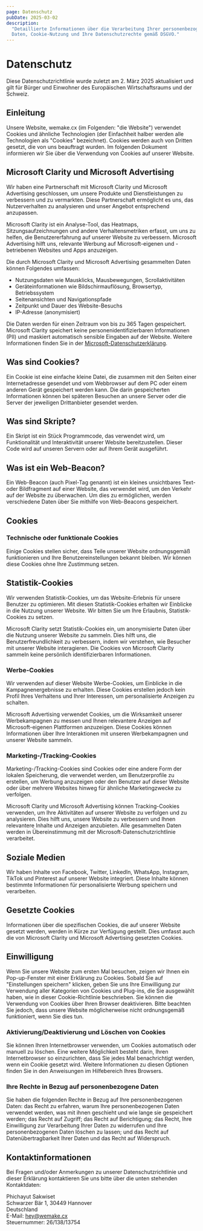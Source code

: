 ```yaml
---
page: Datenschutz
pubDate: 2025-03-02
description:
  "Detaillierte Informationen über die Verarbeitung Ihrer personenbezogenen
  Daten, Cookie-Nutzung und Ihre Datenschutzrechte gemäß DSGVO."
---
```


# Datenschutz

Diese Datenschutzrichtlinie wurde zuletzt am 2. März 2025 aktualisiert und gilt
für Bürger und Einwohner des Europäischen Wirtschaftsraums und der Schweiz.

## Einleitung

Unsere Website, wemake.cx (im Folgenden: "die Website") verwendet Cookies und
ähnliche Technologien (der Einfachheit halber werden alle Technologien als
"Cookies" bezeichnet). Cookies werden auch von Dritten gesetzt, die von uns
beauftragt wurden. Im folgenden Dokument informieren wir Sie über die Verwendung
von Cookies auf unserer Website.

## Microsoft Clarity und Microsoft Advertising

Wir haben eine Partnerschaft mit Microsoft Clarity und Microsoft Advertising
geschlossen, um unsere Produkte und Dienstleistungen zu verbessern und zu
vermarkten. Diese Partnerschaft ermöglicht es uns, das Nutzerverhalten zu
analysieren und unser Angebot entsprechend anzupassen.

Microsoft Clarity ist ein Analyse-Tool, das Heatmaps, Sitzungsaufzeichnungen und
andere Verhaltensmetriken erfasst, um uns zu helfen, die Benutzererfahrung auf
unserer Website zu verbessern. Microsoft Advertising hilft uns, relevante
Werbung auf Microsoft-eigenen und -betriebenen Websites und Apps anzuzeigen.

Die durch Microsoft Clarity und Microsoft Advertising gesammelten Daten können
Folgendes umfassen:

- Nutzungsdaten wie Mausklicks, Mausbewegungen, Scrollaktivitäten
- Geräteinformationen wie Bildschirmauflösung, Browsertyp, Betriebssystem
- Seitenansichten und Navigationspfade
- Zeitpunkt und Dauer des Website-Besuchs
- IP-Adresse (anonymisiert)

Die Daten werden für einen Zeitraum von bis zu 365 Tagen gespeichert. Microsoft
Clarity speichert keine personenidentifizierbaren Informationen (PII) und
maskiert automatisch sensible Eingaben auf der Website. Weitere Informationen
finden Sie in der
[Microsoft-Datenschutzerklärung](https://www.microsoft.com/de-de/privacy/privacystatement).

## Was sind Cookies?

Ein Cookie ist eine einfache kleine Datei, die zusammen mit den Seiten einer
Internetadresse gesendet und vom Webbrowser auf dem PC oder einem anderen Gerät
gespeichert werden kann. Die darin gespeicherten Informationen können bei
späteren Besuchen an unsere Server oder die Server der jeweiligen Drittanbieter
gesendet werden.

## Was sind Skripte?

Ein Skript ist ein Stück Programmcode, das verwendet wird, um Funktionalität und
Interaktivität unserer Website bereitzustellen. Dieser Code wird auf unseren
Servern oder auf Ihrem Gerät ausgeführt.

## Was ist ein Web-Beacon?

Ein Web-Beacon (auch Pixel-Tag genannt) ist ein kleines unsichtbares Text- oder
Bildfragment auf einer Website, das verwendet wird, um den Verkehr auf der
Website zu überwachen. Um dies zu ermöglichen, werden verschiedene Daten über
Sie mithilfe von Web-Beacons gespeichert.

## Cookies

### Technische oder funktionale Cookies

Einige Cookies stellen sicher, dass Teile unserer Website ordnungsgemäß
funktionieren und Ihre Benutzereinstellungen bekannt bleiben. Wir können diese
Cookies ohne Ihre Zustimmung setzen.

## Statistik-Cookies

Wir verwenden Statistik-Cookies, um das Website-Erlebnis für unsere Benutzer zu
optimieren. Mit diesen Statistik-Cookies erhalten wir Einblicke in die Nutzung
unserer Website. Wir bitten Sie um Ihre Erlaubnis, Statistik-Cookies zu setzen.

Microsoft Clarity setzt Statistik-Cookies ein, um anonymisierte Daten über die
Nutzung unserer Website zu sammeln. Dies hilft uns, die Benutzerfreundlichkeit
zu verbessern, indem wir verstehen, wie Besucher mit unserer Website
interagieren. Die Cookies von Microsoft Clarity sammeln keine persönlich
identifizierbaren Informationen.

### Werbe-Cookies

Wir verwenden auf dieser Website Werbe-Cookies, um Einblicke in die
Kampagnenergebnisse zu erhalten. Diese Cookies erstellen jedoch kein Profil
Ihres Verhaltens und Ihrer Interessen, um personalisierte Anzeigen zu schalten.

Microsoft Advertising verwendet Cookies, um die Wirksamkeit unserer
Werbekampagnen zu messen und Ihnen relevantere Anzeigen auf Microsoft-eigenen
Plattformen anzuzeigen. Diese Cookies können Informationen über Ihre
Interaktionen mit unseren Werbekampagnen und unserer Website sammeln.

### Marketing-/Tracking-Cookies

Marketing-/Tracking-Cookies sind Cookies oder eine andere Form der lokalen
Speicherung, die verwendet werden, um Benutzerprofile zu erstellen, um Werbung
anzuzeigen oder den Benutzer auf dieser Website oder über mehrere Websites
hinweg für ähnliche Marketingzwecke zu verfolgen.

Microsoft Clarity und Microsoft Advertising können Tracking-Cookies verwenden,
um Ihre Aktivitäten auf unserer Website zu verfolgen und zu analysieren. Dies
hilft uns, unsere Website zu verbessern und Ihnen relevantere Inhalte und
Anzeigen anzubieten. Alle gesammelten Daten werden in Übereinstimmung mit der
Microsoft-Datenschutzrichtlinie verarbeitet.

## Soziale Medien

Wir haben Inhalte von Facebook, Twitter, LinkedIn, WhatsApp, Instagram, TikTok
und Pinterest auf unserer Website integriert. Diese Inhalte können bestimmte
Informationen für personalisierte Werbung speichern und verarbeiten.

## Gesetzte Cookies

Informationen über die spezifischen Cookies, die auf unserer Website gesetzt
werden, werden in Kürze zur Verfügung gestellt. Dies umfasst auch die von
Microsoft Clarity und Microsoft Advertising gesetzten Cookies.

## Einwilligung

Wenn Sie unsere Website zum ersten Mal besuchen, zeigen wir Ihnen ein
Pop-up-Fenster mit einer Erklärung zu Cookies. Sobald Sie auf "Einstellungen
speichern" klicken, geben Sie uns Ihre Einwilligung zur Verwendung aller
Kategorien von Cookies und Plug-ins, die Sie ausgewählt haben, wie in dieser
Cookie-Richtlinie beschrieben. Sie können die Verwendung von Cookies über Ihren
Browser deaktivieren. Bitte beachten Sie jedoch, dass unsere Website
möglicherweise nicht ordnungsgemäß funktioniert, wenn Sie dies tun.

### Aktivierung/Deaktivierung und Löschen von Cookies

Sie können Ihren Internetbrowser verwenden, um Cookies automatisch oder manuell
zu löschen. Eine weitere Möglichkeit besteht darin, Ihren Internetbrowser so
einzurichten, dass Sie jedes Mal benachrichtigt werden, wenn ein Cookie gesetzt
wird. Weitere Informationen zu diesen Optionen finden Sie in den Anweisungen im
Hilfebereich Ihres Browsers.

### Ihre Rechte in Bezug auf personenbezogene Daten

Sie haben die folgenden Rechte in Bezug auf Ihre personenbezogenen Daten: das
Recht zu erfahren, warum Ihre personenbezogenen Daten verwendet werden, was mit
ihnen geschieht und wie lange sie gespeichert werden; das Recht auf Zugriff; das
Recht auf Berichtigung; das Recht, Ihre Einwilligung zur Verarbeitung Ihrer
Daten zu widerrufen und Ihre personenbezogenen Daten löschen zu lassen; und das
Recht auf Datenübertragbarkeit Ihrer Daten und das Recht auf Widerspruch.

## Kontaktinformationen

Bei Fragen und/oder Anmerkungen zu unserer Datenschutzrichtlinie und dieser
Erklärung kontaktieren Sie uns bitte über die unten stehenden Kontaktdaten:

Phichayut Sakwiset<br /> Schwarzer Bär 1, 30449 Hannover<br /> Deutschland<br />
E-Mail: hey@wemake.cx<br /> Steuernummer: 26/138/13754

